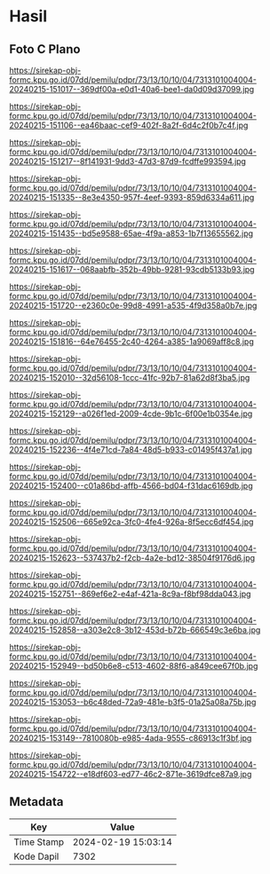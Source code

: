 # Hasil

## Foto C Plano

https://sirekap-obj-formc.kpu.go.id/07dd/pemilu/pdpr/73/13/10/10/04/7313101004004-20240215-151017--369df00a-e0d1-40a6-bee1-da0d09d37099.jpg

https://sirekap-obj-formc.kpu.go.id/07dd/pemilu/pdpr/73/13/10/10/04/7313101004004-20240215-151106--ea46baac-cef9-402f-8a2f-6d4c2f0b7c4f.jpg

https://sirekap-obj-formc.kpu.go.id/07dd/pemilu/pdpr/73/13/10/10/04/7313101004004-20240215-151217--8f141931-9dd3-47d3-87d9-fcdffe993594.jpg

https://sirekap-obj-formc.kpu.go.id/07dd/pemilu/pdpr/73/13/10/10/04/7313101004004-20240215-151335--8e3e4350-957f-4eef-9393-859d6334a611.jpg

https://sirekap-obj-formc.kpu.go.id/07dd/pemilu/pdpr/73/13/10/10/04/7313101004004-20240215-151435--bd5e9588-65ae-4f9a-a853-1b7f13655562.jpg

https://sirekap-obj-formc.kpu.go.id/07dd/pemilu/pdpr/73/13/10/10/04/7313101004004-20240215-151617--068aabfb-352b-49bb-9281-93cdb5133b93.jpg

https://sirekap-obj-formc.kpu.go.id/07dd/pemilu/pdpr/73/13/10/10/04/7313101004004-20240215-151720--e2360c0e-99d8-4991-a535-4f9d358a0b7e.jpg

https://sirekap-obj-formc.kpu.go.id/07dd/pemilu/pdpr/73/13/10/10/04/7313101004004-20240215-151816--64e76455-2c40-4264-a385-1a9069aff8c8.jpg

https://sirekap-obj-formc.kpu.go.id/07dd/pemilu/pdpr/73/13/10/10/04/7313101004004-20240215-152010--32d56108-1ccc-41fc-92b7-81a62d8f3ba5.jpg

https://sirekap-obj-formc.kpu.go.id/07dd/pemilu/pdpr/73/13/10/10/04/7313101004004-20240215-152129--a026f1ed-2009-4cde-9b1c-6f00e1b0354e.jpg

https://sirekap-obj-formc.kpu.go.id/07dd/pemilu/pdpr/73/13/10/10/04/7313101004004-20240215-152236--4f4e71cd-7a84-48d5-b933-c01495f437a1.jpg

https://sirekap-obj-formc.kpu.go.id/07dd/pemilu/pdpr/73/13/10/10/04/7313101004004-20240215-152400--c01a86bd-affb-4566-bd04-f31dac6169db.jpg

https://sirekap-obj-formc.kpu.go.id/07dd/pemilu/pdpr/73/13/10/10/04/7313101004004-20240215-152506--665e92ca-3fc0-4fe4-926a-8f5ecc6df454.jpg

https://sirekap-obj-formc.kpu.go.id/07dd/pemilu/pdpr/73/13/10/10/04/7313101004004-20240215-152623--537437b2-f2cb-4a2e-bd12-38504f9176d6.jpg

https://sirekap-obj-formc.kpu.go.id/07dd/pemilu/pdpr/73/13/10/10/04/7313101004004-20240215-152751--869ef6e2-e4af-421a-8c9a-f8bf98dda043.jpg

https://sirekap-obj-formc.kpu.go.id/07dd/pemilu/pdpr/73/13/10/10/04/7313101004004-20240215-152858--a303e2c8-3b12-453d-b72b-666549c3e6ba.jpg

https://sirekap-obj-formc.kpu.go.id/07dd/pemilu/pdpr/73/13/10/10/04/7313101004004-20240215-152949--bd50b6e8-c513-4602-88f6-a849cee67f0b.jpg

https://sirekap-obj-formc.kpu.go.id/07dd/pemilu/pdpr/73/13/10/10/04/7313101004004-20240215-153053--b6c48ded-72a9-481e-b3f5-01a25a08a75b.jpg

https://sirekap-obj-formc.kpu.go.id/07dd/pemilu/pdpr/73/13/10/10/04/7313101004004-20240215-153149--7810080b-e985-4ada-9555-c86913c1f3bf.jpg

https://sirekap-obj-formc.kpu.go.id/07dd/pemilu/pdpr/73/13/10/10/04/7313101004004-20240215-154722--e18df603-ed77-46c2-871e-3619dfce87a9.jpg


## Metadata

| Key        | Value               |
| ---------- | ------------------- |
| Time Stamp | 2024-02-19 15:03:14 |
| Kode Dapil | 7302                |



